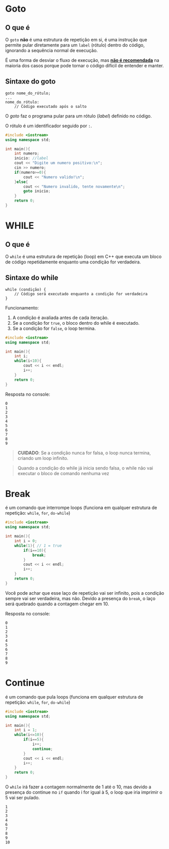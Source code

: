 # Goto
## O que é
O `goto` **não** é uma estrutura de repetição em si, é uma instrução que permite pular diretamente para um `label` (rótulo) dentro do código, ignorando a sequência normal de execução.

É uma forma de desviar o fluxo de execução, mas <ins>**não é recomendada**</ins> na maioria dos casos porque pode tornar o código difícil de entender e manter.
## Sintaxe do goto
```
goto nome_do_rótulo;
...
nome_do_rótulo: 
    // Código executado após o salto
```
O *goto* faz o programa pular para um rótulo (*label*) definido no código.

O rótulo é um identificador seguido por `:`.
```cpp
#include <iostream>
using namespace std;

int main(){
    int numero;
    inicio: //label
    cout << "Digite um numero positivo:\n";
    cin >> numero;
    if(numero>=0){
        cout << "Numero valido!\n";
    }else{
        cout << "Numero invalido, tente novamente\n";
        goto inicio;
    }
    return 0;
}
```
# WHILE
## O que é
O `while` é uma estrutura de repetição (loop) em C++ que executa um bloco de código repetidamente enquanto uma condição for verdadeira.
## Sintaxe do while
```
while (condição) {
    // Código será executado enquanto a condição for verdadeira
}
```
Funcionamento:

1. A condição é avaliada antes de cada iteração.
2. Se a condição for `true`, o bloco dentro do while é executado.
3. Se a condição for `false`, o loop termina.
```cpp
#include <iostream>
using namespace std;

int main(){
    int i;
    while(i<10){
        cout << i << endl;
        i++;
    }
    return 0;
}
```
Resposta no console:
```
0
1
2
3
4
5
6
7
8
9
```
>**CUIDADO**: Se a condição nunca for falsa, o loop nunca termina, criando um loop infinito.

>Quando a condição do while já inicia sendo falsa, o while não vai executar o bloco de comando nenhuma vez
# Break
é um comando que interrompe loops (funciona em qualquer estrutura de repetição: `while`, `for`, `do-while`)
```cpp
#include <iostream>
using namespace std;

int main(){
    int i = 0;
    while(1){ // 1 = true
        if(i==10){
            break;
        }
        cout << i << endl;
        i++;
    }
    return 0;
}
```
Você pode achar que esse laço de repetição vai ser infinito, pois a condição sempre vai ser verdadeira, mas não. Devido a presença do `break`, o laço será quebrado quando a contagem chegar em 10.

Resposta no console:
```
0
1
2
3
4
5
6
7
8
9
```
# Continue
é um comando que pula loops (funciona em qualquer estrutura de repetição: `while`, `for`, `do-while`)
```cpp
#include <iostream>
using namespace std;

int main(){
    int i = 1;
    while(i<=10){
        if(i==5){
            i++;
            continue;
        }
        cout << i << endl;
        i++;
    }
    return 0;
}
```
O `while` irá fazer a contagem normalmente de 1 até o 10, mas devido a presença do continue no `if` quando i for igual à 5, o loop que iria imprimir o 5 vai ser pulado.
```
1
2
3
4
6
7
8
9
10
```